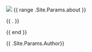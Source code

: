 <article class='{{ with .Get "className" }}{{ . }}{{ end }} about'>
    <img src="{{ .Site.BaseURL }}/{{ .Site.Params.image }}" class="wrap-left" />
    {{ range .Site.Params.about }}
    <p>
        {{ . }}
    </p>
    {{ end }}
    <p class="signature font-biggest">
    {{ .Site.Params.Author}}
    </p>
</article>